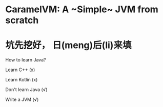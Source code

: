 # CaramelVM: A ~Simple~ JVM from scratch
# 坑先挖好， 日(meng)后(li)来填
How to learn Java?

Learn C++ (x)

Learn Kotlin (x)

Don't learn Java (√)

Write a JVM (√)
